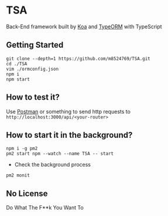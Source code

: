# TSA

Back-End framework built by [Koa][] and [TypeORM][] with TypeScript

## Getting Started

```shell
git clone --depth=1 https://github.com/m8524769/TSA.git
cd ./TSA
vim ./ormconfig.json
npm i
npm start
```

## How to test it?

Use [Postman][] or something to send http requests to `http://localhost:3000/api/<your-router>`

## How to start it in the background?

```shell
npm i -g pm2
pm2 start npm --watch --name TSA -- start
```

- Check the background process
```shell
pm2 monit
```

## No License

Do What The F**k You Want To

[Koa]: https://koajs.com

[TypeORM]: http://typeorm.io

[Postman]: https://www.getpostman.com
